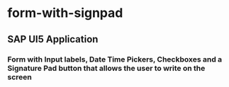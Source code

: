 # form-with-signpad
## SAP UI5 Application
### Form with Input labels, Date Time Pickers, Checkboxes and a Signature Pad button that allows the user to write on the screen
